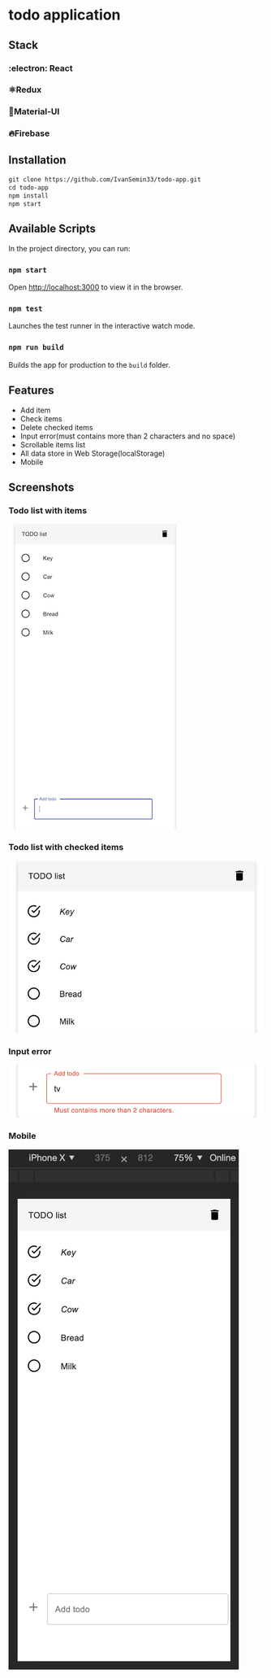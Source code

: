 # todo application

## Stack
### :electron: React
### ⚛️Redux
### 🔷Material-UI
### 🔥Firebase

## Installation

```
git clone https://github.com/IvanSemin33/todo-app.git
cd todo-app
npm install
npm start
```

## Available Scripts

In the project directory, you can run:

### `npm start`

Open [http://localhost:3000](http://localhost:3000) to view it in the browser.

### `npm test`

Launches the test runner in the interactive watch mode.<br>

### `npm run build`

Builds the app for production to the `build` folder.<br>

## Features

* Add item
* Check items
* Delete checked items
* Input error(must contains more than 2 characters and no space)
* Scrollable items list
* All data store in Web Storage(localStorage)
* Mobile

## Screenshots

### Todo list with items
![Alt text](/screenshots/1.png)
### Todo list with checked items
![Alt text](/screenshots/2.png)
### Input error
![Alt text](/screenshots/3.png)
### Mobile
![Alt text](/screenshots/4.png)

